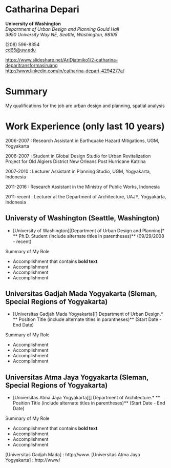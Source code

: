 # Catharina Depari

**University of Washington** <br> *Department of Urban Design and Planning Gould Hall* <br> *3950 University Way NE, Seattle, Washington, 98105*

(208) 596-8354 <br> cd65@uw.edu

https://www.slideshare.net/AriDjatmiko1/2-catharina-deparitransformasiruang <br> http://www.linkedin.com/in/catharina-depari-4294277a/

# Summary

My qualifications for the job are urban design and planning, spatial analysis

# Work Experience (only last 10 years)

2006-2007 : Research Assistant in Earthquake Hazard Mitigations, UGM, Yogyakarta

2006-2007 : Student in Global Design Studio for Urban Revitalization Project for Old Algiers District New Orleans Post
Hurricane Katrina

2007-2010 : Lecturer Assistant in Planning Studio, UGM, Yogyakarta, Indonesia

2011-2016 : Research Assistant in the Ministry of Public Works, Indonesia

2011-recent : Lecturer at the Department of Architecture, UAJY, Yogyakarta, Indonesia

## Universty of Washington (Seattle, Washington)

* [University of Washington][Department of Urban Design and Planning]*
** Ph.D. Student (include alternate titles in parentheses)** (09/29/2008 - recent)

Summary of My Role
- Accomplishment that contains **bold text**.
- Accomplishment
- Accomplishment
- Accomplishment

## Universitas Gadjah Mada Yogyakarta (Sleman, Special Regions of Yogyakarta)

* [Universitas Gadjah Mada Yogyakarta][] Department of Urban Design.*
** Position Title (include alternate titles in parantheses)** (Start Date - End Date)

Summary of My Role
- Accomplishment
- Accomplishment
- Accomplishment
- Accomplishment

## Universitas Atma Jaya Yogyakarta (Sleman, Special Regions of Yogyakarta)

* [Universitas Atma Jaya Yogyakarta][] Department of Architecture.*
** Position Title (include alternate titles in parentheses)** (Start Date - End Date)

Summary of My Role
- Accomplishment that contains **bold text**.
- Accomplishment
- Accomplishment
- Accomplishment

[University of Washington]: http://www.
[Universitas Gadjah Mada] : http://www.
[Universitas Atma Jaya Yogyakarta] : http://www/

